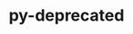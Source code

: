 ---
title: "py-deprecated"
layout: cache
categories: [package, develop]
meta: {"compilers": ["none"], "num_specs": 17, "num_specs_by_stack": {"e4s": 15, "hep": 2, "root": 17}, "oss": ["ubuntu22.04"], "platforms": ["linux"], "stacks": ["e4s", "hep", "root"], "targets": ["x86_64_v3"], "versions": ["1.2.13"]}
spec_details: [{"compiler": "none", "hash": "4qt6oryuwndughmqopfd4gt52xi7rdnj", "os": "ubuntu22.04", "platform": "linux", "size": "-", "stacks": ["e4s", "root"], "target": "x86_64_v3", "variants": ["build_system=python_pip"], "versions": ["1.2.13"]}, {"compiler": "none", "hash": "ao6l5geqnop5z5eesueod4yx7xt5ym5g", "os": "ubuntu22.04", "platform": "linux", "size": "-", "stacks": ["e4s", "root"], "target": "x86_64_v3", "variants": ["build_system=python_pip"], "versions": ["1.2.13"]}, {"compiler": "none", "hash": "bxyoc3niqsdygqrcqentulo2jcgok7zt", "os": "ubuntu22.04", "platform": "linux", "size": "-", "stacks": ["e4s", "root"], "target": "x86_64_v3", "variants": ["build_system=python_pip"], "versions": ["1.2.13"]}, {"compiler": "none", "hash": "dgk5bjl4gog4lpt7w33serpnecpqriib", "os": "ubuntu22.04", "platform": "linux", "size": "-", "stacks": ["e4s", "root"], "target": "x86_64_v3", "variants": ["build_system=python_pip"], "versions": ["1.2.13"]}, {"compiler": "none", "hash": "drqxtrjpfrqlvajijbgdiautwy3sse3k", "os": "ubuntu22.04", "platform": "linux", "size": "-", "stacks": ["e4s", "root"], "target": "x86_64_v3", "variants": ["build_system=python_pip"], "versions": ["1.2.13"]}, {"compiler": "none", "hash": "dvh6lwre3ojq3pyi2mqg2u5lnyo332tu", "os": "ubuntu22.04", "platform": "linux", "size": "-", "stacks": ["hep", "root"], "target": "x86_64_v3", "variants": ["build_system=python_pip"], "versions": ["1.2.13"]}, {"compiler": "none", "hash": "khqzam6uh4ctefun35tgzbv4oopgckwn", "os": "ubuntu22.04", "platform": "linux", "size": "-", "stacks": ["e4s", "root"], "target": "x86_64_v3", "variants": ["build_system=python_pip"], "versions": ["1.2.13"]}, {"compiler": "none", "hash": "lxjkwodstawyi6sqkgy3euziavuwyqwy", "os": "ubuntu22.04", "platform": "linux", "size": "-", "stacks": ["e4s", "root"], "target": "x86_64_v3", "variants": ["build_system=python_pip"], "versions": ["1.2.13"]}, {"compiler": "none", "hash": "onwdgaoyrfncfmkrgvp2mkszjpvtds2e", "os": "ubuntu22.04", "platform": "linux", "size": "-", "stacks": ["e4s", "root"], "target": "x86_64_v3", "variants": ["build_system=python_pip"], "versions": ["1.2.13"]}, {"compiler": "none", "hash": "ooqaes2omp4bte37zuls2axkddvzhja3", "os": "ubuntu22.04", "platform": "linux", "size": "-", "stacks": ["e4s", "root"], "target": "x86_64_v3", "variants": ["build_system=python_pip"], "versions": ["1.2.13"]}, {"compiler": "none", "hash": "q4sjvqtj4v2uzowcd2sa7awyjlyo3sn6", "os": "ubuntu22.04", "platform": "linux", "size": "-", "stacks": ["e4s", "root"], "target": "x86_64_v3", "variants": ["build_system=python_pip"], "versions": ["1.2.13"]}, {"compiler": "none", "hash": "snjqesdbzqzvt7shc5lfmcc7f6k4qe6w", "os": "ubuntu22.04", "platform": "linux", "size": "-", "stacks": ["e4s", "root"], "target": "x86_64_v3", "variants": ["build_system=python_pip"], "versions": ["1.2.13"]}, {"compiler": "none", "hash": "utl34kivityordplz5sbsb4243fxtpkl", "os": "ubuntu22.04", "platform": "linux", "size": "-", "stacks": ["e4s", "root"], "target": "x86_64_v3", "variants": ["build_system=python_pip"], "versions": ["1.2.13"]}, {"compiler": "none", "hash": "v42jdjuddxnlf6r62kffuser64fwzzww", "os": "ubuntu22.04", "platform": "linux", "size": "-", "stacks": ["hep", "root"], "target": "x86_64_v3", "variants": ["build_system=python_pip"], "versions": ["1.2.13"]}, {"compiler": "none", "hash": "xgwbcldi27r2ynfaxhqm65v77kqshvxi", "os": "ubuntu22.04", "platform": "linux", "size": "-", "stacks": ["e4s", "root"], "target": "x86_64_v3", "variants": ["build_system=python_pip"], "versions": ["1.2.13"]}, {"compiler": "none", "hash": "xvanyuiifdiokjlkjeacjbrofhnxpdnv", "os": "ubuntu22.04", "platform": "linux", "size": "-", "stacks": ["e4s", "root"], "target": "x86_64_v3", "variants": ["build_system=python_pip"], "versions": ["1.2.13"]}, {"compiler": "none", "hash": "yfsjcxdns5cz5ez2tuti2ddhmjlrsok7", "os": "ubuntu22.04", "platform": "linux", "size": "-", "stacks": ["e4s", "root"], "target": "x86_64_v3", "variants": ["build_system=python_pip"], "versions": ["1.2.13"]}]
---